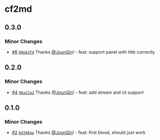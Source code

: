 # cf2md

## 0.3.0

### Minor Changes

- [#6](https://github.com/rx-ts/cf2md/pull/6) [`99eb3f9`](https://github.com/rx-ts/cf2md/commit/99eb3f92d94a675363ada11ed9ad1cafee3d44b0) Thanks [@JounQin](https://github.com/JounQin)! - feat: support panel with title correctly

## 0.2.0

### Minor Changes

- [#4](https://github.com/rx-ts/cf2md/pull/4) [`96a22a2`](https://github.com/rx-ts/cf2md/commit/96a22a2877f4707cc227fdcb3ffa262efd40f54b) Thanks [@JounQin](https://github.com/JounQin)! - feat: add stream and cli support

## 0.1.0

### Minor Changes

- [#2](https://github.com/rx-ts/cf2md/pull/2) [`6d340ae`](https://github.com/rx-ts/cf2md/commit/6d340ae48f25c66c4c1ea843c12dd9ea3c283df1) Thanks [@JounQin](https://github.com/JounQin)! - feat: first blood, should just work
